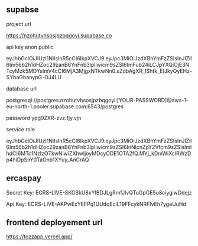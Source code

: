 ## supabse


project url 

https://nzohutvhsosjpzbqgoyi.supabase.co

api key anon public

eyJhbGciOiJIUzI1NiIsInR5cCI6IkpXVCJ9.eyJpc3MiOiJzdXBhYmFzZSIsInJlZiI6Im56b2h1dHZoc29zanB6YnFnb3lpIiwicm9sZSI6ImFub24iLCJpYXQiOjE3NTcyMzk5MDYsImV4cCI6MjA3MjgxNTkwNn0.sZdbAgXR_IShtk_EIJkyQyEHz-SYbaGbanypG-OJ4LU



database url

postgresql://postgres.nzohutvhsosjpzbqgoyi:[YOUR-PASSWORD]@aws-1-eu-north-1.pooler.supabase.com:6543/postgres


password ypg9ZXR-zvz.fjy.vjn

service role

eyJhbGciOiJIUzI1NiIsInR5cCI6IkpXVCJ9.eyJpc3MiOiJzdXBhYmFzZSIsInJlZiI6Im56b2h1dHZoc29zanB6YnFnb3lpIiwicm9sZSI6InNlcnZpY2Vfcm9sZSIsImlhdCI6MTc1NzIzOTkwNiwiZXhwIjoyMDcyODE1OTA2fQ.MYj_kDmWiXclRWzDp4hiDpSnY0TaOnb1XYuy_AnCrAQ



## ercaspay

Secret Key: ECRS-LIVE-SKGSkU8xYIBDJLgRmfJlvQTuGpGE5u8ciygiwDdejz

Api Key: ECRS-LIVE-AKPwExYEFPq1UUdqEciL19FFcykNRFIvEh7ygeUuHd




## frontend deployement url

https://tozzapp.vercel.app/



